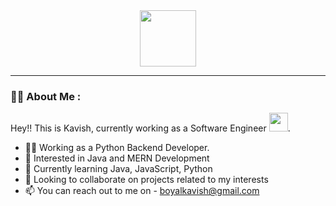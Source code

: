 <div id="header" align="center">
  <img src="https://media.giphy.com/media/5ndklThG9vUUdTmgMn/giphy.gif" width="90"/>
</div>

---

### :man_technologist: About Me :
Hey!! This is Kavish, currently working as a Software Engineer <img src="https://media.giphy.com/media/WUlplcMpOCEmTGBtBW/giphy.gif" width="30">.
<!---
//- 👋 Hey, I’m Kavish Boyal(@universekavish). 
--->
- 🧑‍💻 Working as a Python Backend Developer.
- 👀 Interested in Java and MERN Development
- 🌱 Currently learning Java, JavaScript, Python
- 💞️ Looking to collaborate on projects related to my interests
- 📫 You can reach out to me on - boyalkavish@gmail.com

<!---
universekavish/universekavish is a ✨ special ✨ repository because its `README.md` (this file) appears on your GitHub profile.
You can click the Preview link to take a look at your changes.
--->

